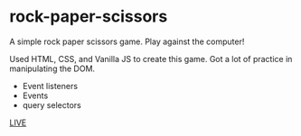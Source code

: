 # rock-paper-scissors

A simple rock paper scissors game. Play against the computer!

Used HTML, CSS, and Vanilla JS to create this game.
Got a lot of practice in manipulating the DOM.

- Event listeners
- Events
- query selectors

[LIVE](https://rmdpalo.github.io/rock-paper-scissors/)
